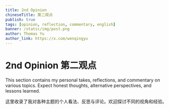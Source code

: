 ```yaml
---
title: 2nd Opinion
chineseTitle: 第二观点
publish: true
tags: [opinion, reflection, commentary, english]
banner: /static/img/post.png
author: Thomas Yu
author_link: https://x.com/wenqingyu
---
```


# 2nd Opinion 第二观点

This section contains my personal takes, reflections, and commentary on various topics. Expect honest thoughts, alternative perspectives, and lessons learned.

这里收录了我对各种主题的个人看法、反思与评论。欢迎探讨不同的视角和经验。 